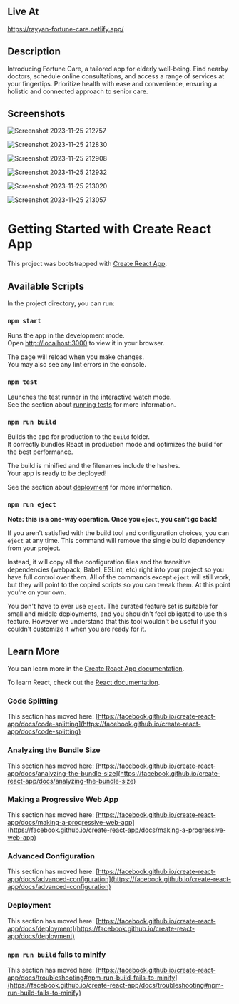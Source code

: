 ## Live At

https://rayyan-fortune-care.netlify.app/

## Description

Introducing Fortune Care, a tailored app for elderly well-being. Find nearby doctors, schedule online consultations, and access a range of services at your fingertips. Prioritize health with ease and convenience, ensuring a holistic and connected approach to senior care.

## Screenshots
![Screenshot 2023-11-25 212757](https://github.com/RayyanRahman/fortune-care/assets/129946782/fd8a02e9-d999-4e74-97e0-108ea2881a09)



![Screenshot 2023-11-25 212830](https://github.com/RayyanRahman/fortune-care/assets/129946782/262ad72f-f345-468c-950e-f7e2155aea36)

![Screenshot 2023-11-25 212908](https://github.com/RayyanRahman/fortune-care/assets/129946782/696f5675-edd2-4326-aeb6-fbd5e9a227ed)


![Screenshot 2023-11-25 212932](https://github.com/RayyanRahman/fortune-care/assets/129946782/89e41d2f-ae43-4268-9a28-8927dfe8d997)


![Screenshot 2023-11-25 213020](https://github.com/RayyanRahman/fortune-care/assets/129946782/a546d27c-02c7-420e-8641-ea3e962f1f5e)

![Screenshot 2023-11-25 213057](https://github.com/RayyanRahman/fortune-care/assets/129946782/91e73a88-38ad-4046-a89e-2f67bc0f61d0)



# Getting Started with Create React App

This project was bootstrapped with [Create React App](https://github.com/facebook/create-react-app).

## Available Scripts

In the project directory, you can run:

### `npm start`

Runs the app in the development mode.\
Open [http://localhost:3000](http://localhost:3000) to view it in your browser.

The page will reload when you make changes.\
You may also see any lint errors in the console.

### `npm test`

Launches the test runner in the interactive watch mode.\
See the section about [running tests](https://facebook.github.io/create-react-app/docs/running-tests) for more information.

### `npm run build`

Builds the app for production to the `build` folder.\
It correctly bundles React in production mode and optimizes the build for the best performance.

The build is minified and the filenames include the hashes.\
Your app is ready to be deployed!

See the section about [deployment](https://facebook.github.io/create-react-app/docs/deployment) for more information.

### `npm run eject`

**Note: this is a one-way operation. Once you `eject`, you can't go back!**

If you aren't satisfied with the build tool and configuration choices, you can `eject` at any time. This command will remove the single build dependency from your project.

Instead, it will copy all the configuration files and the transitive dependencies (webpack, Babel, ESLint, etc) right into your project so you have full control over them. All of the commands except `eject` will still work, but they will point to the copied scripts so you can tweak them. At this point you're on your own.

You don't have to ever use `eject`. The curated feature set is suitable for small and middle deployments, and you shouldn't feel obligated to use this feature. However we understand that this tool wouldn't be useful if you couldn't customize it when you are ready for it.

## Learn More

You can learn more in the [Create React App documentation](https://facebook.github.io/create-react-app/docs/getting-started).

To learn React, check out the [React documentation](https://reactjs.org/).

### Code Splitting

This section has moved here: [https://facebook.github.io/create-react-app/docs/code-splitting](https://facebook.github.io/create-react-app/docs/code-splitting)

### Analyzing the Bundle Size

This section has moved here: [https://facebook.github.io/create-react-app/docs/analyzing-the-bundle-size](https://facebook.github.io/create-react-app/docs/analyzing-the-bundle-size)

### Making a Progressive Web App

This section has moved here: [https://facebook.github.io/create-react-app/docs/making-a-progressive-web-app](https://facebook.github.io/create-react-app/docs/making-a-progressive-web-app)

### Advanced Configuration

This section has moved here: [https://facebook.github.io/create-react-app/docs/advanced-configuration](https://facebook.github.io/create-react-app/docs/advanced-configuration)

### Deployment

This section has moved here: [https://facebook.github.io/create-react-app/docs/deployment](https://facebook.github.io/create-react-app/docs/deployment)

### `npm run build` fails to minify

This section has moved here: [https://facebook.github.io/create-react-app/docs/troubleshooting#npm-run-build-fails-to-minify](https://facebook.github.io/create-react-app/docs/troubleshooting#npm-run-build-fails-to-minify)
